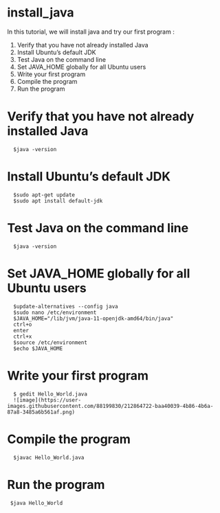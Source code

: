 # install_java 
In this tutorial, we will install java and try our first program :
1) Verify that you have not already installed Java
2) Install Ubuntu’s default JDK
3) Test Java on the command line
4) Set JAVA_HOME globally for all Ubuntu users
5) Write your first program 
6) Compile the program 
7) Run the program
# Verify that you have not already installed Java
      $java -version
# Install Ubuntu’s default JDK
      $sudo apt-get update
      $sudo apt install default-jdk

# Test Java on the command line
      $java -version
# Set JAVA_HOME globally for all Ubuntu users
      $update-alternatives --config java
      $sudo nano /etc/environment
      $JAVA_HOME="/lib/jvm/java-11-openjdk-amd64/bin/java"
      ctrl+o
      enter
      ctrl+x
      $source /etc/environment
      $echo $JAVA_HOME
# Write your first program 
      $ gedit Hello_World.java
      ![image](https://user-images.githubusercontent.com/88199830/212864722-baa40039-4b86-4b6a-87a8-3485a6b561af.png)

# Compile the program 
      $javac Hello_World.java
# Run the program 
     $java Hello_World 
     
